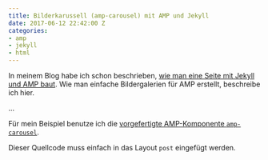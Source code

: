 ```yaml
---
title: Bilderkarussell (amp-carousel) mit AMP und Jekyll
date: 2017-06-12 22:42:00 Z
categories:
- amp
- jekyll
- html
---
```


In meinem Blog habe ich schon beschrieben, [wie man eine Seite mit Jekyll und AMP baut](http://himsel.me/06-04-2017-Accelerated-Mobile-Pages.html). Wie man einfache Bildergalerien für AMP erstellt, beschreibe ich hier.

...

Für mein Beispiel benutze ich die [vorgefertigte AMP-Komponente `amp-carousel`](https://ampbyexample.com/components/amp-carousel/). 

<script src="https://gist.github.com/lukas-h/bb49c4d4b2ba5c6e480115c246b24a64.js"></script>

Dieser Quellcode muss einfach in das Layout `post` eingefügt werden.